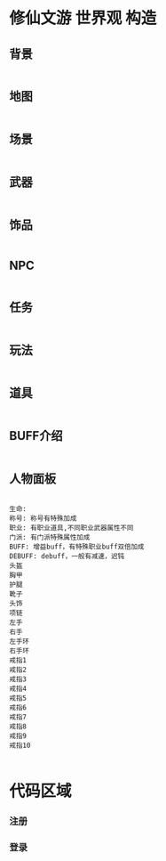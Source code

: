 # 修仙文游 世界观 构造

## 背景
```

```
## 地图
```

```
## 场景
```

```
## 武器
```

```
## 饰品
```

```
## NPC
```

```
## 任务
```

```
## 玩法
```

```
## 道具
```

```
## BUFF介绍
```

```
## 人物面板
```

生命:
称号: 称号有特殊加成
职业: 有职业道具,不同职业武器属性不同
门派: 有门派特殊属性加成
BUFF: 增益buff，有特殊职业buff双倍加成
DEBUFF: debuff，一般有减速，迟钝
头盔
胸甲
护腿
靴子
头饰
项链
左手
右手
左手环
右手环
戒指1
戒指2
戒指3
戒指4
戒指5
戒指6
戒指7
戒指8
戒指9
戒指10


```




# 代码区域
### 注册
### 登录
### 
